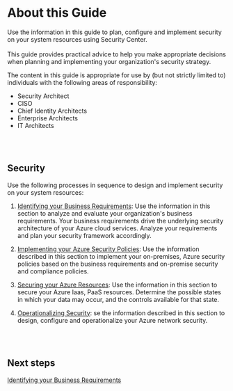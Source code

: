 # About this Guide
Use the information in this guide to plan, configure and implement security on your system resources using Security Center. 
<br />
<br />
This guide provides practical advice to help you make appropriate decisions when planning and implementing your organization's security strategy. 

The content in this guide is appropriate for use by (but not strictly limited to) individuals with the following areas of responsibility:

   - Security Architect
   - CISO
   - Chief Identity Architects
   - Enterprise Architects 
   - IT Architects 
<br />
<br />

## Security
Use the following processes in sequence to design and implement security on your system resources:

  1. [Identifying your Business Requirements](1.0-Identifying-your-Business-Requirements.md): Use the information in this section to analyze and evaluate your organization's business requirements. Your business requirements drive the underlying security architecture of your Azure cloud services. Analyze your requirements and plan your security framework accordingly.  
	
  2. [Implementing your Azure Security Policies](2.0-Implementing-your-Azure-Security-Policies.md):  Use the information described in this section to implement your on-premises, Azure security policies based on the business requirements and on-premise security and compliance policies.   

  3. [Securing your Azure Resources](3.0-Securing-your-Azure-Resources.md): Use the information in this section to secure your Azure Iaas, PaaS resources. Determine the possible states in which your data may occur, and the controls available for that state.
	
  4. [Operationalizing Security](4.0-Operationalizing-Security.md):  se the information described in this section to design, configure and operationalize your Azure network security. 

<br />
<br />

## Next steps
[Identifying your Business Requirements](1.0-Identifying-your-Business-Requirements.md)
